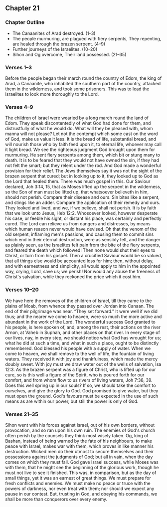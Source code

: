 ## Chapter 21

### Chapter Outline

- The Canaanites of Arad destroyed. (1–3)
- The people murmuring, are plagued with fiery serpents, They repenting, are healed through the brazen serpent. (4–9)
- Further journeys of the Israelites. (10–20)
- Sihon and Og overcome, Their land possessed. (21–35)

### Verses 1–3

Before the people began their march round the country of Edom, the king of Arad, a Canaanite, who inhabited the southern part of the country, attacked them in the wilderness, and took some prisoners. This was to lead the Israelites to look more thoroughly to the Lord.

### Verses 4–9

The children of Israel were wearied by a long march round the land of Edom. They speak discontentedly of what God had done for them, and distrustfully of what he would do. What will they be pleased with, whom manna will not please? Let not the contempt which some cast on the word of God, make us value it less. It is the bread of life, substantial bread, and will nourish those who by faith feed upon it, to eternal life, whoever may call it light bread. We see the righteous judgment God brought upon them for murmuring. He sent fiery serpents among them, which bit or stung many to death. It is to be feared that they would not have owned the sin, if they had not felt the smart; but they relent under the rod. And God made a wonderful provision for their relief. The Jews themselves say it was not the sight of the brazen serpent that cured; but in looking up to it, they looked up to God as the Lord that healed them. There was much gospel in this. Our Saviour declared, Joh 3:14, 15, that as Moses lifted up the serpent in the wilderness, so the Son of man must be lifted up, that whatsoever believeth in him, should not perish. Compare their disease and ours. Sin bites like a serpent, and stings like an adder. Compare the application of their remedy and ours. They looked and lived, and we, if we believe, shall not perish. It is by faith that we look unto Jesus, Heb 12:2. Whosoever looked, however desperate his case, or feeble his sight, or distant his place, was certainly and perfectly cured. The Lord can relieve us from dangers and distresses, by means which human reason never would have devised. Oh that the venom of the old serpent, inflaming men's passions, and causing them to commit sins which end in their eternal destruction, were as sensibly felt, and the danger as plainly seen, as the Israelites felt pain from the bite of the fiery serpents, and feared the death which followed! Then none would shut their eyes to Christ, or turn from his gospel. Then a crucified Saviour would be so valued, that all things else would be accounted loss for him; then, without delay, and with earnestness and simplicity, all would apply to him in the appointed way, crying, Lord, save us; we perish! Nor would any abuse the freeness of Christ's salvation, while they reckoned the price which it cost him.

### Verses 10–20

We have here the removes of the children of Israel, till they came to the plains of Moab, from whence they passed over Jordan into Canaan. The end of their pilgrimage was near. “They set forward.” It were well if we did thus; and the nearer we come to heaven, were so much the more active and abundant in the work of the Lord. The wonderful success God granted to his people, is here spoken of, and, among the rest, their actions on the river Arnon, at Vaheb in Suphah, and other places on that river. In every stage of our lives, nay, in every step, we should notice what God has wrought for us; what he did at such a time, and what in such a place, ought to be distinctly remembered. God blessed his people with a supply of water. When we come to heaven, we shall remove to the well of life, the fountain of living waters. They received it with joy and thankfulness, which made the mercy doubly sweet. With joy must we draw water out of the wells of salvation, Isa 12:3. As the brazen serpent was a figure of Christ, who is lifted up for our cure, so is this well a figure of the Spirit, who is poured forth for our comfort, and from whom flow to us rivers of living waters, Joh 7:38, 39. Does this well spring up in our souls? If so, we should take the comfort to ourselves, and give the glory to God. God promised to give water, but they must open the ground. God's favours must be expected in the use of such means as are within our power, but still the power is only of God.

### Verses 21–35

Sihon went with his forces against Israel, out of his own borders, without provocation, and so ran upon his own ruin. The enemies of God's church often perish by the counsels they think most wisely taken. Og, king of Bashan, instead of being warned by the fate of his neighbours, to make peace with Israel, makes war with them, which proves in like manner his destruction. Wicked men do their utmost to secure themselves and their possessions against the judgments of God; but all in vain, when the day comes on which they must fall. God gave Israel success, while Moses was with them, that he might see the beginning of the glorious work, though he must not live to see it finished. This was, in comparison, but as the day of small things, yet it was an earnest of great things. We must prepare for fresh conflicts and enemies. We must make no peace or truce with the powers of darkness, nor even treat with them; nor should we expect any pause in our contest. But, trusting in God, and obeying his commands, we shall be more than conquerors over every enemy.

